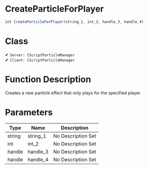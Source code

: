 # CreateParticleForPlayer
```js
int CreateParticleForPlayer(string_1, int_2, handle_3, handle_4)
```
# Class
✔ `Server: CScriptParticleManager`  
✔ `Client: CScriptParticleManager`  

# Function Description
Creates a new particle effect that only plays for the specified player
# Parameters
Type|Name|Description
--|--|--
string|string_1|No Description Set
int|int_2|No Description Set
handle|handle_3|No Description Set
handle|handle_4|No Description Set
